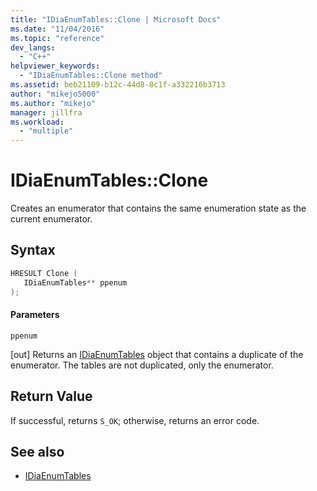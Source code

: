 ```yaml
---
title: "IDiaEnumTables::Clone | Microsoft Docs"
ms.date: "11/04/2016"
ms.topic: "reference"
dev_langs:
  - "C++"
helpviewer_keywords:
  - "IDiaEnumTables::Clone method"
ms.assetid: beb21109-b12c-44d8-8c1f-a332216b3713
author: "mikejo5000"
ms.author: "mikejo"
manager: jillfra
ms.workload:
  - "multiple"
---
```

# IDiaEnumTables::Clone
Creates an enumerator that contains the same enumeration state as the current enumerator.

## Syntax

```C++
HRESULT Clone ( 
   IDiaEnumTables** ppenum
);
```

#### Parameters
 `ppenum`

[out] Returns an [IDiaEnumTables](../../debugger/debug-interface-access/idiaenumtables.md) object that contains a duplicate of the enumerator. The tables are not duplicated, only the enumerator.

## Return Value
 If successful, returns `S_OK`; otherwise, returns an error code.

## See also
- [IDiaEnumTables](../../debugger/debug-interface-access/idiaenumtables.md)
